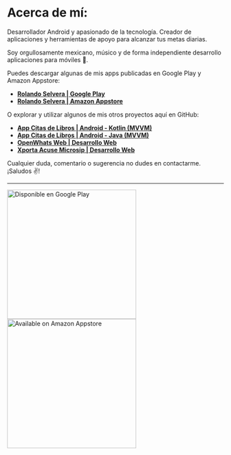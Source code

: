 # Acerca de mí:

Desarrollador Android y apasionado de la tecnología. Creador de aplicaciones y herramientas de apoyo para alcanzar tus metas diarias. 

Soy orgullosamente mexicano, músico y de forma independiente desarrollo aplicaciones para móviles 📱.

Puedes descargar algunas de mis apps publicadas en Google Play y Amazon Appstore:

* **[Rolando Selvera | Google Play](https://play.google.com/store/apps/dev?id=7110481755554397068)**
* **[Rolando Selvera | Amazon Appstore](https://www.amazon.com/s?i=mobile-apps&rh=p_4%3ARolando+Selvera&language=es&search-type=ss)**

O explorar y utilizar algunos de mis otros proyectos aquí en GitHub:

* **[App Citas de Libros | Android - Kotlin (MVVM)](https://github.com/RolandoSelvera/Example_MVVM_Kotlin)**
* **[App Citas de Libros | Android - Java (MVVM)](https://github.com/RolandoSelvera/Example_MVVM_Java)**
* **[OpenWhats Web | Desarrollo Web](https://rolandoselvera.github.io/openwhats/openwhats)**
* **[Xporta Acuse Microsip | Desarrollo Web](https://rolandoselvera.github.io/)**

Cualquier duda, comentario o sugerencia no dudes en contactarme. ¡Saludos ✌!

---

<a href='https://play.google.com/store/apps/dev?id=7110481755554397068&pcampaignid=pcampaignidMKT-Other-global-all-co-prtnr-py-PartBadge-Mar2515-1'><img alt='Disponible en Google Play' src='https://play.google.com/intl/en_us/badges/static/images/badges/es-419_badge_web_generic.png' width="300"/></a><a href='https://www.amazon.com/s?i=mobile-apps&rh=p_4%3ARolando+Selvera&language=es&search-type=ss'><img alt='Available on Amazon Appstore' src='https://www.pngkit.com/png/full/197-1974924_amazon-app-store-icon-available-on-amazon-appstore.png' width="300"/></a>

